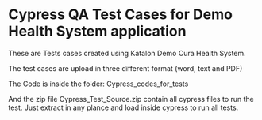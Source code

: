 # Cypress QA Test Cases for Demo Health System application

These are Tests cases created using Katalon Demo Cura Health System.

The test cases are upload in three different format (word, text and PDF)

The Code is inside the folder: Cypress_codes_for_tests

And the zip file Cypress_Test_Source.zip contain all cypress files to run the test.
Just extract in any plance and load inside cypress to run all tests.
